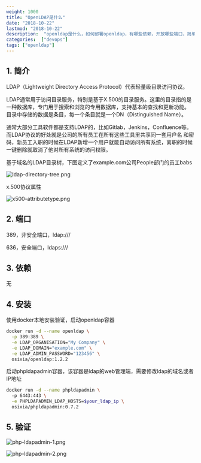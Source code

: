 ```yaml
---
weight: 1000
title: "OpenLDAP是什么"
date: "2018-10-22"
lastmod: "2018-10-22"
description:  "openldap是什么，如何部署openldap，有哪些依赖，开放哪些端口，简单使用openldap"
categories:  ["devops"]
tags: ["openldap"]
---
```


## 1. 简介
LDAP（Lightweight Directory Access Protocol）代表轻量级目录访问协议。

LDAP通常用于访问目录服务，特别是基于X.500的目录服务。这里的目录指的是一种数据库，专门用于搜索和浏览的专用数据库，支持基本的查找和更新功能。
目录中存储的数据是条目，每一个条目就是一个DN（Distinguished Name）。

通常大部分工具软件都是支持LDAP的，比如Gitlab，Jenkins，Confluence等。而LDAP协议的好处就是公司的所有员工在所有这些工具里共享同一套用户名
和密码，新员工入职的时候在LDAP新增一个用户就能自动访问所有系统，离职的时候一键删除就取消了他对所有系统的访问权限。

基于域名的LDAP目录树，下图定义了example.com公司People部门的员工babs

![ldap-directory-tree.png](/openldap/ldap-directory-tree.png)

x.500协议属性

![x500-attributetype.png](/openldap/x500-attributetype.png)

## 2. 端口
389，非安全端口，ldap:///

636，安全端口，ldaps:///

## 3. 依赖
无

## 4. 安装
使用docker本地安装验证，启动openldap容器
```bash
docker run -d --name openldap \
  -p 389:389 \
  -e LDAP_ORGANISATION="My Company" \
  -e LDAP_DOMAIN="example.com" \
  -e LDAP_ADMIN_PASSWORD="123456" \
  osixia/openldap:1.2.2
```
启动phpldapadmin容器，该容器是ldap的web管理端，需要修改ldap的域名或者IP地址
```bash
docker run -d --name phpldapadmin \ 
  -p 6443:443 \
  -e PHPLDAPADMIN_LDAP_HOSTS=$your_ldap_ip \
  osixia/phpldapadmin:0.7.2
```

## 5. 验证
![php-ldapadmin-1.png](/openldap/phpldapadmin-1.png)

![php-ldapadmin-2.png](/openldap/phpldapadmin-2.png)